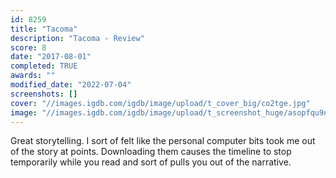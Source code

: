 ```yaml
---
id: 8259
title: "Tacoma"
description: "Tacoma - Review"
score: 8
date: "2017-08-01"
completed: TRUE
awards: ""
modified_date: "2022-07-04"
screenshots: []
cover: "//images.igdb.com/igdb/image/upload/t_cover_big/co2tge.jpg"
image: "//images.igdb.com/igdb/image/upload/t_screenshot_huge/asopfqu9nzmiukclwfk6.jpg"
---
```

Great storytelling. I sort of felt like the personal computer bits took me out of the story at points. Downloading them causes the timeline to stop temporarily while you read and sort of pulls you out of the narrative.